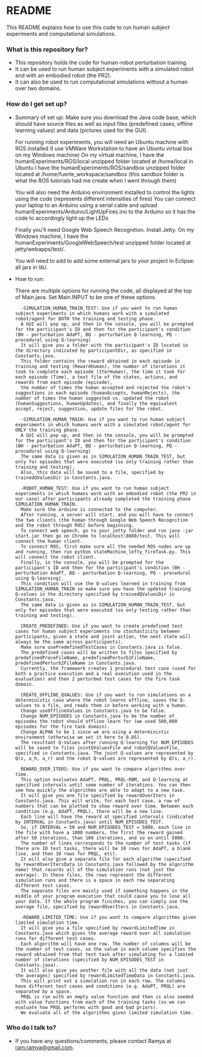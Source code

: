 # README #

This README explains how to use this code to run human subject experiments and computational simulations.

### What is this repository for? ###

* This repository holds the code for human-robot perturbation training.
* It can be used to run human subject experiments with a simulated robot and with an embodied robot (the PR2).
* It can also be used to run computational simulations without a human over two domains.

### How do I get set up? ###

* Summary of set up:
	Make sure you download the Java code base, which should have source files as well as input files (predefined cases, offline learning values) and data (pictures used for the GUI).
	
	For running robot experiments, you will need an Ubuntu machine with ROS installed (I use VMWare Workstation to have an Ubuntu virtual box on my Windows machine)
	On my virtual machine, I have the humanExperiments/ROS/local unzipped folder located at /home/local in Ubuntu
	I have the humanExperiments/ROS/sandbox unzipped folder located at /home/fuerte_workspace/sandbox (this sandbox folder is what the ROS tutorials had me create when I went through them)
	
	You will also need the Arduino environment installed to control the lights using the code (represents different intensities of fires)
	You can connect your laptop to an Arduino using a serial cable and upload humanExperiments/Arduino/LightUpFires.ino to the Arduino so it has the code to accordingly light up the LEDs
	
	Finally you'll need Google Web Speech Recognition. Install Jetty. On my Windows machine, I have the humanExperiments/GoogleWebSpeech/test unzipped folder located at jetty/webapps/test/.

	You will need to add to add some external jars to your project in Eclipse: all jars in lib/.
	
* How to run:

	There are multiple options for running the code, all displayed at the top of Main.java. Set Main.INPUT to be one of these options.
	
		-SIMULATION_HUMAN_TRAIN_TEST: Use if you want to run human subject experiments in which humans work with a simulated robot/agent for BOTH the training and testing phase.
		A GUI will pop up, and then in the console, you will be prompted for the participant's ID and then for the participant's condition (BH - perturbation AdaPT, BQ - perturbation Q-learning, PQ - procedural using Q-learning)
		It will give you a folder with the participant's ID located in the directory indicated by participantDir, as specified in Constants.java.
		This folder contains the reward obtained in each episode in training and testing (RewardHuman), the number of iterations it took to complete each episode (IterHuman), the time it took for each episode (Time), a text file of the states, actions, and rewards from each episode (episode), 
		the number of times the human accepted and rejected the robot's suggestions in each episode (humanAccepts, humanRejects), the number of times the human suggested vs. updated the robot (humanSuggestions, humanUpdates), and finally the equivalent accept, reject, suggestion, update files for the robot.
		
		-SIMULATION_HUMAN_TRAIN: Use if you want to run human subject experiments in which humans work with a simulated robot/agent for ONLY the training phase.
		A GUI will pop up, and then in the console, you will be prompted for the participant's ID and then for the participant's condition (BH - perturbation AdaPT, BQ - perturbation Q-learning, PQ - procedural using Q-learning)
		The same data is given as in SIMULATION_HUMAN_TRAIN_TEST, but only for episodes that were executed (so only training rather than training and testing).
		Also, this data will be saved to a file, specified by trainedQValuesDir in Constants.java.
		
		-ROBOT_HUMAN_TEST: Use if you want to run human subject experiments in which humans work with an embodied robot (the PR2 in our case) after participants already completed the training phase SIMULATION_HUMAN_TRAIN.
		Make sure the arduino is connected to the computer.
		After running, a server will start, and you will have to connect the two clients (the human through Google Web Speech Recognition and the robot through ROS) before beginning.
		To connect web speech, go to your jetty folder and run java -jar start.jar then go on Chrome to localhost:8080/test. This will connect the human client.
		To connect ROS, first make sure all the needed ROS nodes are up and running, then run python stateMachine_lefty_fireTask.py. This will connect the robot client.
		Finally, in the console, you will be prompted for the participant's ID and then for the participant's condition (BH - perturbation AdaPT, BQ - perturbation Q-learning, PQ - procedural using Q-learning).
		This condition will use the Q-values learned in training from SIMULATION_HUMAN_TRAIN so make sure you have the updated training Q-values in the directory specified by trainedQValuesDir in Constants.java.
		The same data is given as in SIMULATION_HUMAN_TRAIN_TEST, but only for episodes that were executed (so only testing rather than training and testing).

		CREATE_PREDEFINED: Use if you want to create predefined test cases for human subject experiments (no stochasticity between participants, given a state and joint action, the next state will always be the same across participants).
		Make sure usePredefinedTestCases in Constants.java is false.
		The predefined cases will be written to files specified by predefinedProceFileName, predefinedPerturb1FileName, predefinedPerturb2FileName in Constants.java. 
		Currently, the framework creates 1 procedural test case (used for both a practice execution and a real execution used in the evaluation) and then 2 perturbed test cases for the fire task domain.
		
		CREATE_OFFLINE_QVALUES: Use if you want to run simulations on a deterministic case where the robot learns offline, saves the Q-values to a file, and reads them in before working with a human.
		Change useOfflineValues in Constants.java to be false.
		Change NUM_EPISODES in Constants.java to be the number of episodes the robot should offline learn for (we used 500,000 episodes for the fire task domain).
		Change ALPHA to be 1 since we are using a deterministic environment (otherwise we set it here to 0.05).
		The resultant Q-Values after running Q-learning for NUM_EPISODES will be saved to files jointQValuesFile and robotQValuesFile, specified in Constants.java. The joint Q-values are represented by Q(s, a_h, a_r) and the robot Q-values are represented by Q(s, a_r).	
		
		REWARD_OVER_ITERS: Use if you want to compare algorithms over time.
		This option evaluates AdaPT, PRQL, PRQL-RBM, and Q-learning at specified intervals until some number of iterations. You can then see how quickly the algorithms are able to adapt to a new task.
		It will give you one file specified by rewardOverIters in Constants.java. This will write, for each test case, a row of numbers that can be plotted to show reward over time. Between each condition (e.g. AdaPT, PRQL), there will be a new line.
		Each line will have the reward at specified intervals (indicated by INTERVAL in Constants.java) until NUM_EPISODES_TEST.
		So, if INTERVAL = 50 and NUM_EPISODES_TEST = 5000, each line in the file with have a 1000 numbers, the first the reward gained after 50 iterations, than 100 iterations, and so on until 5000.
		The number of lines corresponds to the number of test tasks (if there are 10 test tasks, there will be 10 rows for AdaPT, a blank line, and then 10 rows for PRQL, etc).
		It will also give a separate file for each algorithm (specified by rewardOverItersData in Constants.java followed by the algorithm name) that records all of the simulation runs (not just the average). In these files, the rows represent the different simulation runs and there is a space in each row separating different test cases.
		The separate files are mainly used if something happens in the middle of your program execution that could cause you to lose all your data. If the whole program finishes, you can simply use the average file, specified by rewardOverIters in Constants.java.
		
		-REWARD_LIMITED_TIME: Use if you want to compare algorithms given limited simulation time.
		It will give you a file specified by rewardLimitedTime in Constants.java which gives the average reward over all simulation runs for different test cases.
		Each algorithm will have one row. The number of columns will be the number of test cases, so the value in each column specifies the reward obtained from that test task after simulating for a limited number of iterations (specified by NUM_EPISODES_TEST in Constants.java).
		It will also give you another file with all the data (not just the averages) specified by rewardLimitedTimeData in Constants.java.
		This will print out a simulation run in each row. The columns have different test cases and conditions (e.g. AdaPT, PRQL) are separated by a space.
		PRQL is run with an empty value function and then is also seeded with value functions from each of the training tasks (so we can evaluate how PRQL performs with good and bad priors).
		We evaluate all of the algorithms given limited simulation time.
		
### Who do I talk to? ###

* If you have any questions/comments, please contact Ramya at ram.ramya@gmail.com.